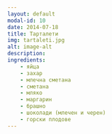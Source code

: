 ```yaml
---
layout: default
modal-id: 10
date: 2014-07-18
title: Тарталети
img: tartaleti.jpg
alt: image-alt
description: 
ingredients:
    - яйца
    - захар
    - млечна сметана
    - сметана
    - мляко
    - маргарин
    - брашно
    - шоколади (млечен и черен)
    - горски плодове
---
```

